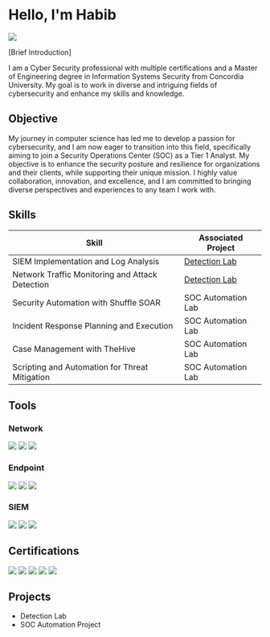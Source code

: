 # Hello, I'm Habib
<a href="www.linkedin.com/in/habib-garba-35298817b"><img src="https://img.shields.io/badge/-LinkedIn-0072b1?&style=for-the-badge&logo=linkedin&logoColor=white" /></a>

[Brief Introduction]

I am a Cyber Security professional with multiple certifications and a Master of Engineering degree in Information Systems Security from Concordia University. My goal is to work in diverse and intriguing fields of cybersecurity and enhance my skills and knowledge.

## Objective


My journey in computer science has led me to develop a passion for cybersecurity, and I am now eager to transition into this field, specifically aiming to join a Security Operations Center (SOC) as a Tier 1 Analyst. 
My objective is to enhance the security posture and resilience for organizations and their clients, while supporting their unique mission. I highly value collaboration, innovation, and excellence, and I am committed to bringing diverse perspectives and experiences to any team I work with.

## Skills

| Skill                                         | Associated Project         |
|-----------------------------------------------|----------------------------|
| SIEM Implementation and Log Analysis          | <a href="https://google.com">Detection Lab</a>|
| Network Traffic Monitoring and Attack Detection | <a href="https://google.com">Detection Lab</a>|
| Security Automation with Shuffle SOAR         | SOC Automation Lab|
| Incident Response Planning and Execution      | SOC Automation Lab|
| Case Management with TheHive                  | SOC Automation Lab|
| Scripting and Automation for Threat Mitigation | SOC Automation Lab|

## Tools

### Network
<div>
    <img src="https://img.shields.io/badge/-Wireshark-1679A7?&style=for-the-badge&logo=Wireshark&logoColor=white" />
    <img src="https://img.shields.io/badge/-Snort-FF3366?&style=for-the-badge&logo=Snort&logoColor=white">
    <img src="https://img.shields.io/badge/-Zeek-777BB4?&style=for-the-badge&logo=Zeek&logoColor=white" />
</div>

### Endpoint
<div>
    <img src="https://img.shields.io/badge/-Microsoft_Defender_for_Endpoint-00A4EF?&style=for-the-badge&logo=Microsoft&logoColor=white" />
    <img src="https://img.shields.io/badge/-Wazuh-4A90E2?&style=for-the-badge&logo=Wazuh&logoColor=white">
    <img src="https://img.shields.io/badge/-Velociraptor-4B275F?&style=for-the-badge&logo=Velociraptor&logoColor=white" />
</div>

### SIEM
<div>
    <img src="https://img.shields.io/badge/-Microsoft_Sentinel-0078D4?&style=for-the-badge&logo=Microsoft&logoColor=white" />
    <img src="https://img.shields.io/badge/-Splunk-000000?&style=for-the-badge&logo=Splunk&logoColor=white" />
    <img src="https://img.shields.io/badge/-Elastic-005571?&style=for-the-badge&logo=Elastic&logoColor=white" />
</div>

## Certifications

<div>
<a href="https://www.credly.com/badges/b0c954fe-1e6c-4697-bbdf-df4799bc3ff0/public_url"><img src="https://img.shields.io/badge/-Security%2B-FF0000?&style=for-the-badge&logo=CompTIA&logoColor=white" /></a>
<a href=""><img src="https://img.shields.io/badge/-Microsoft%20SC--200-0078D4?&style=for-the-badge&logo=Microsoft&logoColor=white" /></a>
<a href="https://www.credly.com/badges/74090c6e-76af-4546-ad5f-498f53f9c716/public_url"><img src="https://img.shields.io/badge/-ISC2%20Certified%20in%20Cyber%20Security-008C44?&style=for-the-badge&logo=ISC2&logoColor=white" /></a>
<a href="https://www.credly.com/badges/6339da5d-38c9-4697-bff7-afbf14c56725/public_url"><img src="https://img.shields.io/badge/-Fortinet%20Certified%20Associate%20Cybersecurity-EE3124?&style=for-the-badge&logo=Fortinet&logoColor=white" /></a>
<a href=""><img src="https://img.shields.io/badge/-TryHackMe%20SOC%20Level%201-5A0FC8?&style=for-the-badge&logo=TryHackMe&logoColor=white" /></a>
</div>

## Projects
- Detection Lab
- SOC Automation Project
